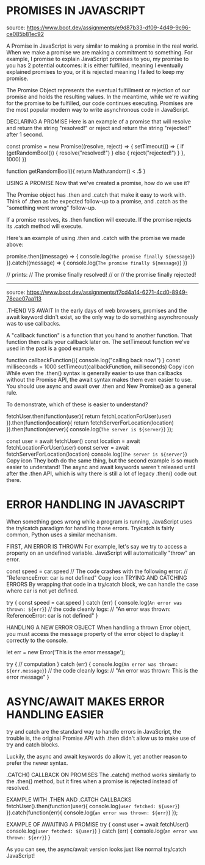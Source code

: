 # PROMISES IN JAVASCRIPT
source: https://www.boot.dev/assignments/e9d87b33-df09-4d49-9c96-ce085b81ec92

A Promise in JavaScript is very similar to making a promise in the real world. When we make a promise we are making a commitment to something. For example, I promise to explain JavaScript promises to you, my promise to you has 2 potential outcomes: it is either fulfilled, meaning I eventually explained promises to you, or it is rejected meaning I failed to keep my promise.

The Promise Object represents the eventual fulfillment or rejection of our promise and holds the resulting values. In the meantime, while we're waiting for the promise to be fulfilled, our code continues executing. Promises are the most popular modern way to write asynchronous code in JavaScript.

DECLARING A PROMISE
Here is an example of a promise that will resolve and return the string "resolved!" or reject and return the string "rejected!" after 1 second.

const promise = new Promise((resolve, reject) => {
  setTimeout(() => {
    if (getRandomBool()) {
      resolve("resolved!")
    } else {
      reject("rejected!")
    }
  }, 1000)
})

function getRandomBool(){
  return Math.random() < .5
}

USING A PROMISE
Now that we've created a promise, how do we use it?

The Promise object has .then and .catch that make it easy to work with. Think of .then as the expected follow-up to a promise, and .catch as the "something went wrong" follow-up.

If a promise resolves, its .then function will execute. If the promise rejects its .catch method will execute.

Here's an example of using .then and .catch with the promise we made above:

promise.then((message) => {
    console.log(`The promise finally ${message}`)
}).catch((message) => {
    console.log(`The promise finally ${message}`)
})

// prints:
// The promise finally resolved!
// or
// the promise finally rejected!


-----
source: https://www.boot.dev/assignments/f7cd4a14-6271-4cd0-8949-78eae07aa113

.THEN() VS AWAIT
In the early days of web browsers, promises and the await keyword didn't exist, so the only way to do something asynchronously was to use callbacks.

A "callback function" is a function that you hand to another function. That function then calls your callback later on. The setTimeout function we've used in the past is a good example.

function callbackFunction(){
  console.log("calling back now!")
}
const milliseconds = 1000
setTimeout(callbackFunction, milliseconds)
Copy icon
While even the .then() syntax is generally easier to use than callbacks without the Promise API, the await syntax makes them even easier to use. You should use async and await over .then and New Promise() as a general rule.

To demonstrate, which of these is easier to understand?

fetchUser.then(function(user){
  return fetchLocationForUser(user)
}).then(function(location){
  return fetchServerForLocation(location)
}).then(function(server){
  console.log(`The server is ${server}`)
});

const user = await fetchUser()
const location = await fetchLocationForUser(user)
const server = await fetchServerForLocation(location)
console.log(`The server is ${server}`)
Copy icon
They both do the same thing, but the second example is so much easier to understand! The async and await keywords weren't released until after the .then API, which is why there is still a lot of legacy .then() code out there.

# ERROR HANDLING IN JAVASCRIPT
When something goes wrong while a program is running, JavaScript uses the try/catch paradigm for handling those errors. Try/catch is fairly common, Python uses a similar mechanism.

FIRST, AN ERROR IS THROWN
For example, let's say we try to access a property on an undefined variable. JavaScript will automatically "throw" an error.

const speed = car.speed
// The code crashes with the following error:
// "ReferenceError: car is not defined"
Copy icon
TRYING AND CATCHING ERRORS
By wrapping that code in a try/catch block, we can handle the case where car is not yet defined.

try {
  const speed = car.speed
} catch (err) {
  console.log(`An error was thrown: ${err}`)
  // the code cleanly logs:
  // "An error was thrown: ReferenceError: car is not defined"
}

HANDLING A NEW ERROR OBJECT
When handling a thrown Error object, you must access the message property of the error object to display it correctly to the console.

let err = new Error('This is the error message');

try {
  // computation
} catch (err) {
  console.log(`An error was thrown: ${err.message}`)
  // the code cleanly logs:
  // "An error was thrown: This is the error message"
}


# ASYNC/AWAIT MAKES ERROR HANDLING EASIER
try and catch are the standard way to handle errors in JavaScript, the trouble is, the original Promise API with .then didn't allow us to make use of try and catch blocks.

Luckily, the async and await keywords do allow it, yet another reason to prefer the newer syntax.

.CATCH() CALLBACK ON PROMISES
The .catch() method works similarly to the .then() method, but it fires when a promise is rejected instead of resolved.

EXAMPLE WITH .THEN AND .CATCH CALLBACKS
fetchUser().then(function(user){
  console.log(`user fetched: ${user}`)
}).catch(function(err){
  console.log(`an error was thrown: ${err}`)
});

EXAMPLE OF AWAITING A PROMISE
try {
  const user = await fetchUser()
  console.log(`user fetched: ${user}`)
} catch (err) {
  console.log(`an error was thrown: ${err}`)
}

As you can see, the async/await version looks just like normal try/catch JavaScript!